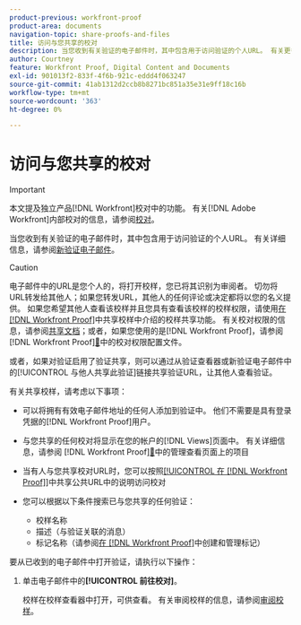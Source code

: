 ```yaml
---
product-previous: workfront-proof
product-area: documents
navigation-topic: share-proofs-and-files
title: 访问与您共享的校对
description: 当您收到有关验证的电子邮件时，其中包含用于访问验证的个人URL。 有关更多信息，请参阅新验证电子邮件。
author: Courtney
feature: Workfront Proof, Digital Content and Documents
exl-id: 901013f2-833f-4f6b-921c-eddd4f063247
source-git-commit: 41ab1312d2ccb8b8271bc851a35e31e9ff18c16b
workflow-type: tm+mt
source-wordcount: '363'
ht-degree: 0%

---
```


# 访问与您共享的校对

>[!IMPORTANT]
>
>本文提及独立产品[!DNL Workfront]校对中的功能。 有关[!DNL Adobe Workfront]内部校对的信息，请参阅[校对](../../../review-and-approve-work/proofing/proofing.md)。

当您收到有关验证的电子邮件时，其中包含用于访问验证的个人URL。 有关详细信息，请参阅[新验证电子邮件](../../../workfront-proof/wp-emailsntfctns/proof-notifications-and-reminders/new-proof-email.md)。

>[!CAUTION]
>
>电子邮件中的URL是您个人的，将打开校样，您已将其识别为审阅者。 切勿将URL转发给其他人；如果您转发URL，其他人的任何评论或决定都将以您的名义提供。 如果您希望其他人查看该校样并且您具有查看该校样的校样权限，请使用[在 [!DNL Workfront Proof]](../../../workfront-proof/wp-work-proofsfiles/share-proofs-and-files/share-proof.md)中共享校样中介绍的校样共享功能。 有关校对权限的信息，请参阅[共享文档](../../../workfront-basics/grant-and-request-access-to-objects/document-permissions.md)；或者，如果您使用的是[!DNL Workfront Proof]，请参阅 [!DNL Workfront Proof][&#128279;](../../../workfront-proof/wp-acct-admin/account-settings/proof-perm-profiles-in-wp.md)中的校对权限配置文件。
>
>或者，如果对验证启用了验证共享，则可以通过从验证查看器或新验证电子邮件中的[!UICONTROL 与他人共享此验证]链接共享验证URL，让其他人查看验证。

有关共享校样，请考虑以下事项：

* 可以将拥有有效电子邮件地址的任何人添加到验证中。 他们不需要是具有登录凭据的[!DNL Workfront Proof]用户。
* 与您共享的任何校对将显示在您的帐户的[!DNL Views]页面中。 有关详细信息，请参阅 [!DNL Workfront Proof][&#128279;](../../../workfront-proof/wp-work-proofsfiles/manage-your-work/manage-items-on-views-page.md)中的管理查看页面上的项目
* 当有人与您共享校对URL时，您可以按照[[!UICONTROL 在 [!DNL Workfront Proof]]](../../../workfront-proof/wp-work-proofsfiles/share-proofs-and-files/share-public-url.md)中共享公共URL中的说明访问校对
* 您可以根据以下条件搜索已与您共享的任何验证：

   * 校样名称
   * 描述（与验证关联的消息）
   * 标记名称（请参阅[在 [!DNL Workfront Proof]](../../../workfront-proof/wp-work-proofsfiles/organize-your-work/create-and-manage-tags.md)中创建和管理标记）

要从已收到的电子邮件中打开验证，请执行以下操作：

1. 单击电子邮件中的&#x200B;**[!UICONTROL 前往校对]**。

   校样在校样查看器中打开，可供查看。 有关审阅校样的信息，请参阅[审阅校样](../../../review-and-approve-work/proofing/reviewing-proofs-within-workfront/review-a-proof/review-a-proof.md)。
